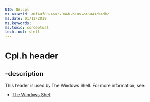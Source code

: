 ```yaml
---
UID: NA:cpl
ms.assetid: e8fa9f63-a6a3-3a6b-b199-c46941dcedbc
ms.date: 01/11/2019
ms.keywords: 
ms.topic: conceptual
tech.root: shell
---
```


# Cpl.h header


## -description


This header is used by The Windows Shell. For more information, see:

- [The Windows Shell](../_shell/index.md)

